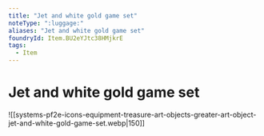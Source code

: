 ```yaml
---
title: "Jet and white gold game set"
noteType: ":luggage:"
aliases: "Jet and white gold game set"
foundryId: Item.BU2eYJtc38HMjkrE
tags:
  - Item
---
```


# Jet and white gold game set
![[systems-pf2e-icons-equipment-treasure-art-objects-greater-art-object-jet-and-white-gold-game-set.webp|150]]

